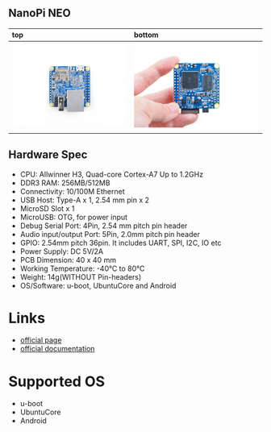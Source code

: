 ## NanoPi NEO

| top | bottom |
| :--- | :--- |
| ![](/assets/FriendlyArm/NanoPi_NEO/top.jpg) | ![](/assets/FriendlyArm/NanoPi_NEO/bottom.jpg) |

## Hardware Spec

* CPU: Allwinner H3, Quad-core Cortex-A7 Up to 1.2GHz
* DDR3 RAM: 256MB/512MB
* Connectivity: 10/100M Ethernet
* USB Host: Type-A x 1, 2.54 mm pin x 2
* MicroSD Slot x 1
* MicroUSB: OTG, for power input
* Debug Serial Port: 4Pin, 2.54 mm pitch pin header
* Audio input/output Port: 5Pin, 2.0mm pitch pin header
* GPIO: 2.54mm pitch 36pin. It includes UART, SPI, I2C, IO etc
* Power Supply: DC 5V/2A
* PCB Dimension: 40 x 40 mm
* Working Temperature: -40℃ to 80℃
* Weight: 14g\(WITHOUT Pin-headers\)
* OS/Software: u-boot, UbuntuCore and Android 

# Links

* [official page](http://www.friendlyarm.com/index.php?route=product/product&path=69&product_id=132)
* [official documentation](http://wiki.friendlyarm.com/wiki/index.php/NanoPi_NEO)

# Supported OS

* u-boot
* UbuntuCore
* Android



